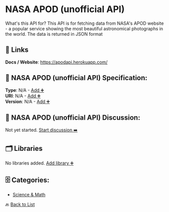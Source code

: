 # NASA APOD (unofficial API)

What's this API for? This API is for fetching data from NASA's APOD website - a popular service showing the most beautiful astronomical photographs in the world. The data is returned in JSON format

##  🔗 Links
**Docs / Website**: https://apodapi.herokuapp.com/

## 🧬 NASA APOD (unofficial API) Specification:
**Type**: N/A - [Add ➕](https://github.com/apis-list/apis-list/edit/main/apis.yaml#L12994)  
**URI**: N/A - [Add ➕](https://github.com/apis-list/apis-list/edit/main/apis.yaml#L12994)  
**Version**: N/A - [Add ➕](https://github.com/apis-list/apis-list/edit/main/apis.yaml#L12994)

## 💬 NASA APOD (unofficial API) Discussion:
Not yet started. [Start discussion ➡️](https://github.com/apis-list/apis-list/discussions/new)

## 🗂️ Libraries

No libraries added. [Add library ➕](https://github.com/apis-list/apis-list/edit/main/apis.yaml#L12994)    


## 🗄️ Categories:
- [Science & Math](https://github.com/apis-list/apis-list#science--math-)

🔙  [Back to List](https://github.com/apis-list/apis-list)
